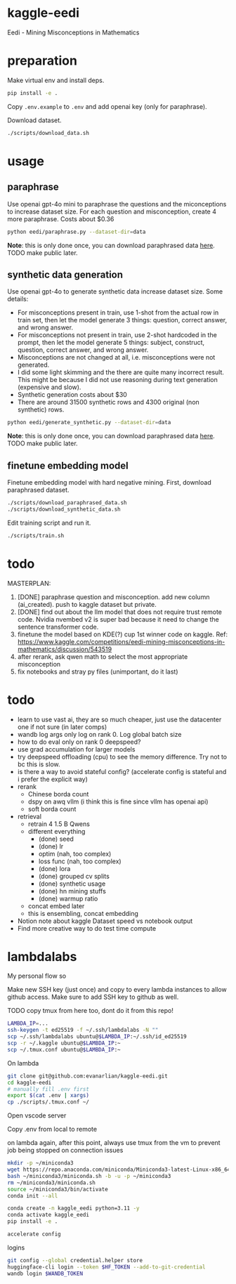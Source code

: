 # kaggle-eedi
Eedi - Mining Misconceptions in Mathematics


# preparation
Make virtual env and install deps.
```bash
pip install -e .
```
Copy `.env.example` to `.env` and add openai key (only for paraphrase).

Download dataset.
```bash
./scripts/download_data.sh
```

# usage
## paraphrase
Use openai gpt-4o mini to paraphrase the questions and the miconceptions to increase dataset size. For each question and misconception, create 4 more paraphrase. Costs about $0.36
```bash
python eedi/paraphrase.py --dataset-dir=data
```
**Note**: this is only done once, you can download paraphrased data [here](https://www.kaggle.com/datasets/evanarlian/eedi-paraphrased). TODO make public later.

## synthetic data generation
Use openai gpt-4o to generate synthetic data increase dataset size. Some details:
* For misconceptions present in train, use 1-shot from the actual row in train set, then let the model generate 3 things: question, correct answer, and wrong answer.
* For misconceptions not present in train, use 2-shot hardcoded in the prompt, then let the model generate 5 things: subject, construct, question, correct answer, and wrong answer.
* Misconceptions are not changed at all, i.e. misconceptions were not generated.
* I did some light skimming and the there are quite many incorrect result. This might be because I did not use reasoning during text generation (expensive and slow).
* Synthetic generation costs about $30
* There are around 31500 synthetic rows and 4300 original (non synthetic) rows.
```bash
python eedi/generate_synthetic.py --dataset-dir=data 
```
**Note**: this is only done once, you can download paraphrased data [here](https://www.kaggle.com/datasets/evanarlian/eedi-synthetic). TODO make public later.

## finetune embedding model
Finetune embedding model with hard negative mining. First, download paraphrased dataset.
```bash
./scripts/download_paraphrased_data.sh
./scripts/download_synthetic_data.sh
```
Edit training script and run it.
```bash
./scripts/train.sh
```

# todo
MASTERPLAN:
1. [DONE] paraphrase question and misconception. add new column (ai_created). push to kaggle dataset but private.
2. [DONE] find out about the llm model that does not require trust remote code. Nvidia nvembed v2 is super bad because it need to change the sentence transformer code.
3. finetune the model based on KDE(?) cup 1st winner code on kaggle. Ref: https://www.kaggle.com/competitions/eedi-mining-misconceptions-in-mathematics/discussion/543519
4. after rerank, ask qwen math to select the most appropriate misconception
5. fix notebooks and stray py files (unimportant, do it last)


# todo
* learn to use vast ai, they are so much cheaper, just use the datacenter one if not sure (in later comps)
* wandb log args only log on rank 0. Log global batch size
* how to do eval only on rank 0 deepspeed?
* use grad accumulation for larger models
* try deepspeed offloading (cpu) to see the memory difference. Try not to bc this is slow.
* is there a way to avoid stateful config? (accelerate config is stateful and i prefer the explicit way)
* rerank
  * Chinese borda count
  * dspy on awq vllm (i think this is fine since vllm has openai api)
  * soft borda count
* retrieval
  * retrain 4 1.5 B Qwens
  * different everything
    * (done) seed
    * (done) lr
    * optim (nah, too complex)
    * loss func (nah, too complex)
    * (done) lora
    * (done) grouped cv splits
    * (done) synthetic usage
    * (done) hn mining stuffs
    * (done) warmup ratio
  * concat embed later
  * this is ensembling, concat embedding
* Notion note about kaggle Dataset speed vs notebook output
* Find more creative way to do test time compute


# lambdalabs
My personal flow so

Make new SSH key (just once) and copy to every lambda instances to allow github access. Make sure to add SSH key to github as well.

TODO copy tmux from here too, dont do it from this repo!
```bash
LAMBDA_IP=...
ssh-keygen -t ed25519 -f ~/.ssh/lambdalabs -N ""
scp ~/.ssh/lambdalabs ubuntu@$LAMBDA_IP:~/.ssh/id_ed25519
scp -r ~/.kaggle ubuntu@$LAMBDA_IP:~
scp ~/.tmux.conf ubuntu@$LAMBDA_IP:~
```

On lambda

```bash
git clone git@github.com:evanarlian/kaggle-eedi.git
cd kaggle-eedi
# manually fill .env first
export $(cat .env | xargs)
cp ./scripts/.tmux.conf ~/
```

Open vscode server

Copy .env from local to remote

on lambda again, after this point, always use tmux from the vm to prevent job being stopped on connection issues
```bash
mkdir -p ~/miniconda3
wget https://repo.anaconda.com/miniconda/Miniconda3-latest-Linux-x86_64.sh -O ~/miniconda3/miniconda.sh
bash ~/miniconda3/miniconda.sh -b -u -p ~/miniconda3
rm ~/miniconda3/miniconda.sh
source ~/miniconda3/bin/activate
conda init --all
```

```bash
conda create -n kaggle_eedi python=3.11 -y
conda activate kaggle_eedi
pip install -e .
```

```bash
accelerate config
```

logins
```bash
git config --global credential.helper store
huggingface-cli login --token $HF_TOKEN --add-to-git-credential
wandb login $WANDB_TOKEN
```